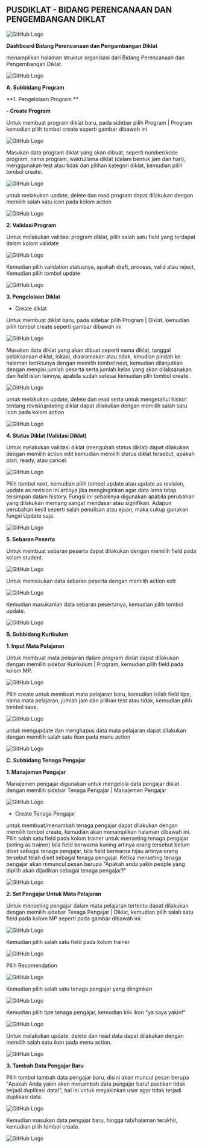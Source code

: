 
## PUSDIKLAT - BIDANG PERENCANAAN DAN PENGEMBANGAN DIKLAT ##

![GitHub Logo](/images/4.jpg)


**Dashboard Bidang Perencanaan dan Pengambangan Diklat**

menampilkan halaman struktur organisasi dari Bidang Perencanaan dan Pengembangan Diklat

![GitHub Logo](/images/5.jpg)

**A. Subbidang Program**

**1. Pengelolaan Program **

**- Create Program**

Untuk membuat program diklat baru, pada sidebar pilih Program | Program  kemudian pilih tombol create seperti gambar dibawah ini

![GitHub Logo](/images/6.jpg)

Masukan data program diklat yang akan dibuat, seperti number/kode program, nama program, waktu/lama diklat (dalam bentuk jam dan hari), menggunakan test atau tidak dan pilihan kategori diklat, kemudian pilih tombol create.

![GitHub Logo](/images/7.jpg)

untuk melakukan update, delete dan read program dapat dilakukan dengan memilih salah satu icon pada kolom action 

![GitHub Logo](/images/8.jpg)

**2. Validasi Program**

Untuk melakukan validasi program diklat, pilih salah satu field yang terdapat dalam kolom validate

![GitHub Logo](/images/9.jpg)

Kemudian pilih validation statusnya, apakah draft, process, valid atau reject, Kemudian pilih tombol update 

![GitHub Logo](/images/10.jpg)

**3. Pengelolaan Diklat**

- Create diklat

Untuk membuat diklat baru, pada sidebar pilih Program | Diklat, kemudian pilih tombol create seperti gambar dibawah ini 

![GitHub Logo](/images/11.jpg)

Masukan data diklat yang akan dibuat seperti nama diklat, tanggal pelaksanaan diklat, lokasi, diasramakan atau tidak, kmudian pindah ke halaman beriktunya dengan memilih tombol next, kemudian dilanjutkan dengan mengisi jumlah peserta serta jumlah kelas yang akan dilaksanakan dan field isian lainnya, apabila sudah selesai kemudian plih tombol create.

![GitHub Logo](/images/12.jpg)

untuk melakukan update, delete dan read serta untuk mengetahui histori tentang revisi/updating diklat dapat dilakukan dengan memilih salah satu icon pada kolom action 

![GitHub Logo](/images/13.jpg)

**4. Status Diklat (Validasi Diklat)**

Untuk melakukan validasi diklat (mengubah status diklat) dapat dilakukan dengan memilih action edit kemudian memilih status diklat tersebut, apakah plan, ready, atau cancel.

![GitHub Logo](/images/14.jpg)

Pilih tombol next, kemudian pilih tombol update atau update as revision, update as revision ini artinya jika menginginkan agar data lama tetap tersimpan dalam history. Fungsi ini sebaiknya digunakan apabila perubahan yang dilakukan memang sangat mendasar atau signifikan. Adapun perubahan kecil seperti salah penulisan atau ejaan, maka cukup gunakan fungsi Update saja. 

![GitHub Logo](/images/15.jpg)

**5. Sebaran Peserta**

Untuk membuat sebaran peserta dapat dilakukan dengan memilih field pada kolom student.

![GitHub Logo](/images/16.jpg)

Untuk memasukan data sebaran peserta dengan memilih action edit

![GitHub Logo](/images/17.jpg)

Kemudian masukanlah data sebaran pesertanya, kemudian pilih tombol update.

![GitHub Logo](/images/18.jpg)


**B. Subbidang Kurikulum**

**1. Input Mata Pelajaran**

Untuk membuat mata pelajaran dalam program diklat dapat dilakukan dengan memilih sidebar Kurikulum | Program, kemudian pilih field pada kolom MP.

![GitHub Logo](/images/19.jpg)

Pilih create untuk membuat mata pelajaran baru, kemudian isilah field tipe, nama mata pelajaran, jumlah jam dan pilihan test atau tidak, kemudian pilih tombol save.

![GitHub Logo](/images/20.jpg)

untuk mengupdate dan menghapus data mata pelajaran dapat dilakukan dengan memilih salah satu ikon pada menu action

![GitHub Logo](/images/21.jpg)


**C. Subbidang Tenaga Pengajar**

**1. Manajemen Pengajar**

Manajemen pengajar digunakan untuk mengelola data pengajar diklat dengan memilih sidebar Tenaga Pengajar | Manajemen Pengajar

![GitHub Logo](/images/22.jpg)

- Create Tenaga Pengajar

untuk membuat/menambah tenaga pengajar dapat dilakukan dengan memilih tombol create, kemudian akan menampilkan halaman dibawah ini.
Pilih salah satu field pada kolom trainer untuk menseting tenaga pengajar (seting as trainer) bila field berwarna kuning artinya orang tersebut belum diset sebagai tenaga pengajar, bila field berwarna hijau artinya orang tersebut telah diset sebagai tenaga pengajar. Ketika menseting tenaga pengajar akan mmuncul pesan berupa "Apakah anda yakin people yang dipilih akan dijadikan sebagai tenaga pengajar?"

![GitHub Logo](/images/25.jpg)

**2. Set Pengajar Untuk Mata Pelajaran**

Untuk menseting pengajar dalam mata pelajaran tertentu dapat dilakukan dengan memilih sidebar Tenaga Pengajar | Diklat, kemudian pilih salah satu field pada kolom MP seperti pada gambar dibawah ini:

![GitHub Logo](/images/26.jpg)

Kemudian pilih salah satu field pada kolom trainer

![GitHub Logo](/images/27.jpg)

Pilih Recomendation 

![GitHub Logo](/images/28.jpg)

Kemudian pilih salah satu tenaga pengajar yang diinginkan

![GitHub Logo](/images/29.jpg)

Kemudian pilih tipe tenaga pengajar, kemudian klik ikon "ya saya yakin!" 

![GitHub Logo](/images/34.jpg)

Untuk melakukan update, delete dan read data dapat dilakukan dengan memilih salah satu ikon pada menu action.

![GitHub Logo](/images/30.jpg)


**3. Tambah Data Pengajar Baru**

Pilih tombol tambah data pengajar baru, disini akan muncul pesan berupa "Apakah Anda yakin akan menambah data pengajar baru! pastikan tidak terjadi duplikasi data!", hal ini untuk meyakinkan user agar tidak terjadi duplikasi data. 

![GitHub Logo](/images/23.jpg)

Kemudian masukan data pengajar baru, hingga tab/halaman terakhir, kemudian pilih tombol create.

![GitHub Logo](/images/24.jpg)
